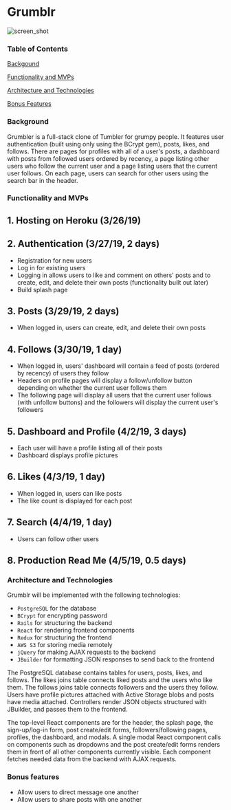 # Grumblr

![screen_shot](https://github.com/gkopplin/grumblr/tree/master/app/assets/images/screenshot.png)

### Table of Contents
[Backgound](#background)

[Functionality and MVPs](#functionality)

[Architecture and Technologies](#architecture)

[Bonus Features](#bonus)

### <a name="background"></a> Background
Grumbler is a full-stack clone of Tumbler for grumpy people. It features user authentication (built using only using the BCrypt gem), posts, likes, and follows. There are pages for profiles with all of a user's posts, a dashboard with posts from followed users ordered by recency, a page listing other users who follow the current user and a page listing users that the current user follows. On each page, users can search for other users using the search bar in the header.

### <a name="functionality"></a> Functionality and MVPs

## 1. Hosting on Heroku (3/26/19)
## 2. Authentication (3/27/19, 2 days)
* Registration for new users
* Log in for existing users
* Logging in allows users to like and comment on others' posts and to create, edit, and delete their own posts (functionality built out later)
* Build splash page
## 3. Posts (3/29/19, 2 days)
* When logged in, users can create, edit, and delete their own posts
## 4. Follows (3/30/19, 1 day)
* When logged in, users' dashboard will contain a feed of posts (ordered by recency) of users they follow
* Headers on profile pages will display a follow/unfollow button depending on whether the current user follows them
* The following page will display all users that the current user follows (with unfollow buttons) and the followers will display the current user's followers
## 5. Dashboard and Profile (4/2/19, 3 days)
* Each user will have a profile listing all of their posts
* Dashboard displays profile pictures
## 6. Likes (4/3/19, 1 day)
* When logged in, users can like posts
* The like count is displayed for each post
## 7. Search (4/4/19, 1 day)
* Users can follow other users
## 8. Production Read Me (4/5/19, 0.5 days)

### <a name="architecture"></a> Architecture and Technologies
Grumblr will be implemented with the following technologies:

- `PostgreSQL` for the database
- `BCrypt` for encrypting password
- `Rails` for structuring the backend
- `React` for rendering frontend components
- `Redux` for structuring the frontend
- `AWS S3` for storing media remotely
- `jQuery` for making AJAX requests to the backend
- `JBuilder` for formatting JSON responses to send back to the frontend

The PostgreSQL database contains tables for users, posts, likes, and follows. The likes joins table connects liked posts and the users who like them. The follows joins table connects followers and the users they follow. Users have profile pictures attached with Active Storage blobs and posts have media attached. Controllers render JSON objects structured with JBuilder, and passes them to the frontend. 

The top-level React components are for the header, the splash page, the sign-up/log-in form, post create/edit forms, followers/following pages, profiles, the dashboard, and modals. A single modal React component calls on components such as dropdowns and the post create/edit forms renders them in front of all other components currently visible. Each component fetches needed data from the backend with AJAX requests. 

### <a name="bonus"> </a> Bonus features
- Allow users to direct message one another
- Allow users to share posts with one another
